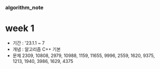 ### algorithm_note
# week 1
  - 기간 : '23.1.1 ~ 7
  - 개념 : 알고리즘 C++ 기본
  - 문제
    2309, 10808, 2979, 10988, 1159, 11655, 9996, 2559, 1620, 9375, 1213, 1940, 3986, 1629, 4375